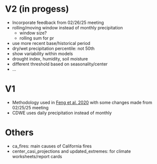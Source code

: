 # V2 (in progess)
- Incorporate feedback from 02/26/25 meeting
- rolling/moving window instead of monthly precipitation
    - window size?
    - rolling sum for pr
- use more recent base/historical period
- dry/wet precipitation percentile: not 50th
- show variability within models
- drought index, humidity, soil moisture
- different threshold based on seasonality/center
- ...


# V1
- Methodology used in [Feng et al. 2020](https://www.sciencedirect.com/science/article/pii/S2212094720303121?via%3Dihub#bib17) with some changes made from 02/25/25 meeting
- CDWE uses daily precipitation instead of monthly


# Others
- ca_fires: main causes of California fires
- center_casi_projections and updated_extremes: for climate worksheets/report cards
 
